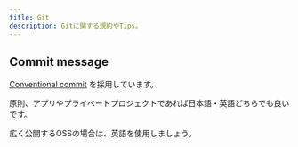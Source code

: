 ```yaml
---
title: Git
description: Gitに関する規約やTips。
---
```


## Commit message

[Conventional commit](https://www.conventionalcommits.org) を採用しています。

原則、アプリやプライベートプロジェクトであれば日本語・英語どちらでも良いです。

広く公開するOSSの場合は、英語を使用しましょう。
